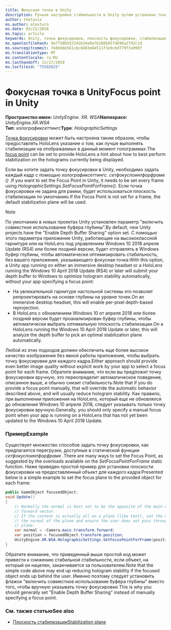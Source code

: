 ```yaml
---
title: Фокусная точка в Unity
description: Ручная настройка стабильности в Unity путем установки точки фокусировки
author: thetuvix
ms.author: alexturn
ms.date: 03/21/2018
ms.topic: article
keywords: Unity, точка фокусировки, плоскость фокусировки, стабилизации плоскость, стабилизации точка, репроект, ЛСР, буфер глубины
ms.openlocfilehash: 9a7f30b552242b24a9a7b260b6574690a27d2c1d
ms.sourcegitcommit: 7e8b9de561cbc8483e84511f3e9cbd779f3a999f
ms.translationtype: MT
ms.contentlocale: ru-RU
ms.lasthandoff: 12/27/2019
ms.locfileid: "75502625"
---
```

# <a name="focus-point-in-unity"></a><span data-ttu-id="1acfd-104">Фокусная точка в Unity</span><span class="sxs-lookup"><span data-stu-id="1acfd-104">Focus point in Unity</span></span>

<span data-ttu-id="1acfd-105">**Пространство имен:** *UnityEngine. XR. WSA*</span><span class="sxs-lookup"><span data-stu-id="1acfd-105">**Namespace:** *UnityEngine.XR.WSA*</span></span><br>
<span data-ttu-id="1acfd-106">**Тип**: *холографиксеттингс*</span><span class="sxs-lookup"><span data-stu-id="1acfd-106">**Type**: *HolographicSettings*</span></span>

<span data-ttu-id="1acfd-107">[Точка фокусировки](hologram-stability.md#reprojection) может быть настроена таким образом, чтобы предоставлять HoloLens указание о том, как лучше выполнять стабилизации на отображаемых в данный момент голограммах.</span><span class="sxs-lookup"><span data-stu-id="1acfd-107">The [focus point](hologram-stability.md#reprojection) can be set to provide HoloLens a hint about how to best perform stabilization on the holograms currently being displayed.</span></span>

<span data-ttu-id="1acfd-108">Если вы хотите задать точку фокусировки в Unity, необходимо задать каждый кадр с помощью *холографиксеттингс. сетфокуспоинтфорфраме ()* .</span><span class="sxs-lookup"><span data-stu-id="1acfd-108">If you want to set the Focus Point in Unity, it needs to be set every frame using *HolographicSettings.SetFocusPointForFrame()*.</span></span> <span data-ttu-id="1acfd-109">Если точка фокусировки не задана для рамки, будет использоваться плоскость стабилизации по умолчанию.</span><span class="sxs-lookup"><span data-stu-id="1acfd-109">If the Focus Point is not set for a frame, the default stabilization plane will be used.</span></span>

> [!NOTE]
> <span data-ttu-id="1acfd-110">По умолчанию в новых проектах Unity установлен параметр "включить совместное использование буфера глубины".</span><span class="sxs-lookup"><span data-stu-id="1acfd-110">By default, new Unity projects have the "Enable Depth Buffer Sharing" option set.</span></span>  <span data-ttu-id="1acfd-111">С помощью этого параметра приложение Unity, работающее на высококлассной гарнитуре или на HoloLens под управлением Windows 10 2018 апреля Update (RS4) или более поздней версии, будет отправлять в Windows буфер глубины, чтобы автоматически оптимизировать стабильность, без вашего приложения, указывающего фокусная точка:</span><span class="sxs-lookup"><span data-stu-id="1acfd-111">With this option, a Unity app running on either an immersive desktop headset or a HoloLens running the Windows 10 April 2018 Update (RS4) or later will submit your depth buffer to Windows to optimize hologram stability automatically, without your app specifying a focus point:</span></span>
> * <span data-ttu-id="1acfd-112">На увлекательной гарнитуре настольной системы это позволит репроектировать на основе глубины на уровне точек.</span><span class="sxs-lookup"><span data-stu-id="1acfd-112">On an immersive desktop headset, this will enable per-pixel depth-based reprojection.</span></span>
> * <span data-ttu-id="1acfd-113">В HoloLens с обновлением Windows 10 от апреля 2018 или более поздней версии будет проанализирован буфер глубины, чтобы автоматически выбрать оптимальную плоскость стабилизации.</span><span class="sxs-lookup"><span data-stu-id="1acfd-113">On a HoloLens running the Windows 10 April 2018 Update or later, this will analyze the depth buffer to pick an optimal stabilization plane automatically.</span></span>
>
> <span data-ttu-id="1acfd-114">Любой из этих подходов должен обеспечить еще более высокое качество изображения без явной работы приложения, чтобы выбрать точку фокусировки для каждого кадра.</span><span class="sxs-lookup"><span data-stu-id="1acfd-114">Either approach should provide even better image quality without explicit work by your app to select a focus point for each frame.</span></span>  <span data-ttu-id="1acfd-115">Обратите внимание, что если вы предложит точку фокусировки вручную, это переопределит автоматическое поведение, описанное выше, и обычно снизит стабильность.</span><span class="sxs-lookup"><span data-stu-id="1acfd-115">Note that if you do provide a focus point manually, that will override the automatic behavior described above, and will usually reduce hologram stability.</span></span>  <span data-ttu-id="1acfd-116">Как правило, при выполнении приложения на HoloLens, который еще не обновлялся до обновления Windows 10 апреля 2018, следует указывать только точку фокусировки вручную.</span><span class="sxs-lookup"><span data-stu-id="1acfd-116">Generally, you should only specify a manual focus point when your app is running on a HoloLens that has not yet been updated to the Windows 10 April 2018 Update.</span></span>

### <a name="example"></a><span data-ttu-id="1acfd-117">Пример</span><span class="sxs-lookup"><span data-stu-id="1acfd-117">Example</span></span>

<span data-ttu-id="1acfd-118">Существует множество способов задать точку фокусировки, как предлагается перегрузки, доступные в статической функции *сетфокуспоинтфорфраме* .</span><span class="sxs-lookup"><span data-stu-id="1acfd-118">There are many ways to set the Focus Point, as suggested by the overloads available on the *SetFocusPointForFrame* static function.</span></span> <span data-ttu-id="1acfd-119">Ниже приведен простой пример для установки плоскости фокусировки на предоставленный объект для каждого кадра:</span><span class="sxs-lookup"><span data-stu-id="1acfd-119">Presented below is a simple example to set the focus plane to the provided object for each frame:</span></span>

```cs
public GameObject focusedObject;
void Update()
{
    // Normally the normal is best set to be the opposite of the main camera's 
    // forward vector.
    // If the content is actually all on a plane (like text), set the normal to 
    // the normal of the plane and ensure the user does not pass through the 
    // plane.
    var normal = -Camera.main.transform.forward;     
    var position = focusedObject.transform.position;
    UnityEngine.XR.WSA.HolographicSettings.SetFocusPointForFrame(position, normal);
}
```

<span data-ttu-id="1acfd-120">Обратите внимание, что приведенный выше простой код может привести к снижению стабильной стабильности, если объект, на который он нацелен, заканчивается за пользователем.</span><span class="sxs-lookup"><span data-stu-id="1acfd-120">Note that the simple code above may end up reducing hologram stability if the focused object ends up behind the user.</span></span>  <span data-ttu-id="1acfd-121">Именно поэтому следует установить флажок "включить совместное использование буфера глубины" вместо того, чтобы вручную указывать точку фокусировки.</span><span class="sxs-lookup"><span data-stu-id="1acfd-121">This is why you should generally set "Enable Depth Buffer Sharing" instead of manually specifying a focus point.</span></span>

### <a name="see-also"></a><span data-ttu-id="1acfd-122">См. также статью</span><span class="sxs-lookup"><span data-stu-id="1acfd-122">See also</span></span>
* [<span data-ttu-id="1acfd-123">Плоскость стабилизации</span><span class="sxs-lookup"><span data-stu-id="1acfd-123">Stabilization plane</span></span>](hologram-stability.md#reprojection)
